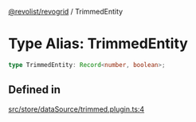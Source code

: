 [@revolist/revogrid](README.md) / TrimmedEntity

# Type Alias: TrimmedEntity

```ts
type TrimmedEntity: Record<number, boolean>;
```

## Defined in

[src/store/dataSource/trimmed.plugin.ts:4](https://github.com/revolist/revogrid/blob/41a50f3812b438de1179c5db15e284c71422e9de/src/store/dataSource/trimmed.plugin.ts#L4)
